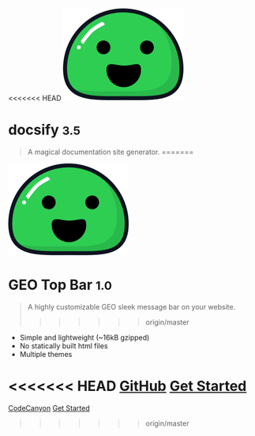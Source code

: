 <<<<<<< HEAD
![logo](_media/icon.svg)

# docsify <small>3.5</small>

> A magical documentation site generator.
=======

![logo](_media/icon.svg)

# GEO Top Bar <small>1.0</small>

> A highly customizable GEO sleek message bar on your website.
>>>>>>> origin/master

- Simple and lightweight (~16kB gzipped)
- No statically built html files
- Multiple themes


<<<<<<< HEAD
[GitHub](https://github.com/QingWei-Li/docsify/)
[Get Started](#docsify)
=======
[CodeCanyon](https://codecanyon.net/user/mypreview)
[Get Started](#geo-top-bar)
>>>>>>> origin/master
